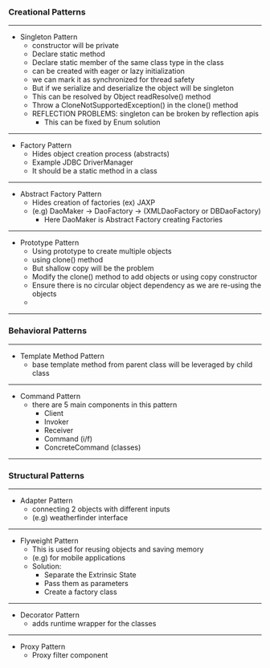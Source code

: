 ### Creational Patterns
<hr />

* Singleton Pattern
  * constructor will be private
  * Declare static method
  * Declare static member of the same class type in the class
  * can be created with eager or lazy initialization
  * we can mark it as synchronized for thread safety
  * But if we serialize and deserialize the object will be singleton
  * This can be resolved by Object readResolve() method
  * Throw a CloneNotSupportedException() in the clone() method
  * REFLECTION PROBLEMS: singleton can be broken by reflection apis
    * This can be fixed by Enum solution

<hr />

* Factory Pattern
  * Hides object creation process (abstracts)
  * Example JDBC DriverManager
  * It should be a static method in a class


<hr />

* Abstract Factory Pattern
  * Hides creation of factories (ex) JAXP
  * (e.g) DaoMaker -> DaoFactory -> (XMLDaoFactory or DBDaoFactory)
    * Here DaoMaker is Abstract Factory creating Factories
<hr />

* Prototype Pattern
  * Using prototype to create multiple objects
  * using clone() method
  * But shallow copy will be the problem
  * Modify the clone() method to add objects or using copy constructor
  * Ensure there is no circular object dependency as we are re-using the objects
  * 

<hr />

### Behavioral Patterns

<hr />

* Template Method Pattern
  * base template method from parent class will be leveraged by child class
<hr />

* Command Pattern
  * there are 5 main components in this pattern
    * Client
    * Invoker
    * Receiver
    * Command (i/f)
    * ConcreteCommand (classes)



<hr />

### Structural Patterns

<hr />

* Adapter Pattern
  * connecting 2 objects with different inputs
  * (e.g) weatherfinder interface


<hr />

* Flyweight Pattern
  * This is used for reusing objects and saving memory
  * (e.g) for mobile applications
  * Solution:
    * Separate the Extrinsic State
    * Pass them as parameters
    * Create a factory class



<hr />

* Decorator Pattern
  * adds runtime wrapper for the classes

<hr />

* Proxy Pattern
  * Proxy filter component